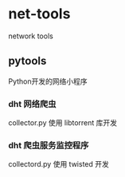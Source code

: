 net-tools
=========

network tools


pytools
-------

Python开发的网络小程序

### dht 网络爬虫
collector.py
使用 libtorrent 库开发

### dht 爬虫服务监控程序
collectord.py
使用 twisted 开发
